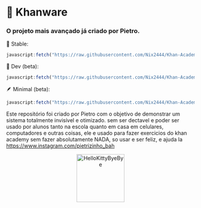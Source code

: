 # 🌿 Khanware
### O projeto mais avançado já criado por Pietro.

🙂 Stable:
```js
javascript:fetch("https://raw.githubusercontent.com/Nix2444/Khan-Academy-hack/refs/heads/main/Khanware.js").then(t=>t.text()).then(eval));
```
🔧 Dev (beta):
```js
javascript:fetch("https://raw.githubusercontent.com/Nix2444/Khan-Academy-hack/refs/heads/main/Khanware.js").then(t=>t.text()).then(eval));
```
🪶 Minimal (beta):
```js
javascript:fetch("https://raw.githubusercontent.com/Nix2444/Khan-Academy-hack/refs/heads/main/khanwareMinimal.js").then(t=>t.text()).then(eval));
```

Este repositório foi criado por Pietro com o objetivo de demonstrar um sistema totalmente invisível e otimizado. sem ser dectavel e poder ser usado por alunos tanto na escola quanto em casa em celulares, computadores e outras coisas, ele e usado para fazer exercicios do khan academy sem fazer absolutamente NADA, so usar e ser feliz, e ajuda la https://www.instagram.com/pietrizinho_bah

<p align="center">
  <a href="https://emoji.gg/emoji/5349-hellokittybyebye">
    <img src="https://cdn3.emoji.gg/emojis/5349-hellokittybyebye.png" width="128px" height="128px" alt="HelloKittyByeBye">
  </a>
</p>
